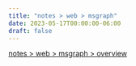 ```yaml
---
title: "notes > web > msgraph"
date: 2023-05-17T00:00:00-06:00
draft: false
---
```


[notes > web > msgraph > overview](overview)  
